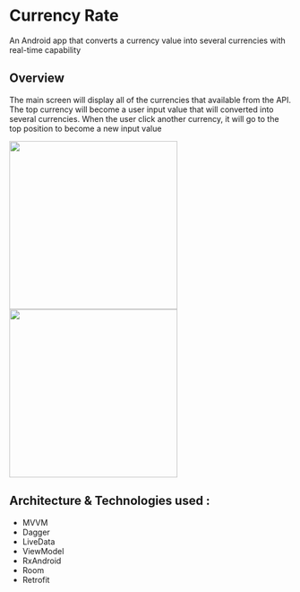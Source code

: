# Currency Rate
An Android app that converts a currency value into several currencies with real-time capability

## Overview
The main screen will display all of the currencies that available from the API. The top currency will become a user input value that will converted into several currencies.
When the user click another currency, it will go to the top position to become a new input value

<img src="https://user-images.githubusercontent.com/20529758/79589757-217c5180-8100-11ea-841c-4f98e8f4e9e3.jpg" width="300">  <img src="https://user-images.githubusercontent.com/20529758/79589768-25a86f00-8100-11ea-93ba-e44d8d0ba945.jpg" width="300">

## Architecture & Technologies used :
- MVVM
- Dagger
- LiveData
- ViewModel
- RxAndroid
- Room
- Retrofit
